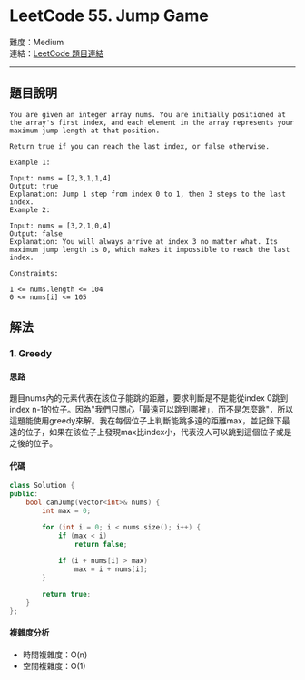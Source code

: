 # LeetCode 55. Jump Game

難度：Medium  
連結：[LeetCode 題目連結](https://leetcode.com/problems/jump-game/description/)

---

## 題目說明
    
    You are given an integer array nums. You are initially positioned at the array's first index, and each element in the array represents your maximum jump length at that position.

    Return true if you can reach the last index, or false otherwise.

    Example 1:

    Input: nums = [2,3,1,1,4]
    Output: true
    Explanation: Jump 1 step from index 0 to 1, then 3 steps to the last index.
    Example 2:

    Input: nums = [3,2,1,0,4]
    Output: false
    Explanation: You will always arrive at index 3 no matter what. Its maximum jump length is 0, which makes it impossible to reach the last index.
    
    Constraints:

    1 <= nums.length <= 104
    0 <= nums[i] <= 105
    

## 解法
### 1. Greedy
#### 思路

題目nums內的元素代表在該位子能跳的距離，要求判斷是不是能從index 0跳到index n-1的位子。因為"我們只關心「最遠可以跳到哪裡」，而不是怎麼跳"，所以這題能使用greedy來解。我在每個位子上判斷能跳多遠的距離max，並記錄下最遠的位子，如果在該位子上發現max比index小，代表沒人可以跳到這個位子或是之後的位子。
    
#### 代碼

```c++
class Solution {
public:
    bool canJump(vector<int>& nums) {
        int max = 0;

        for (int i = 0; i < nums.size(); i++) {
            if (max < i)
                return false;
            
            if (i + nums[i] > max)
                max = i + nums[i];
        }

        return true;
    }
};
```

#### 複雜度分析

- 時間複雜度：O(n)
- 空間複雜度：O(1)